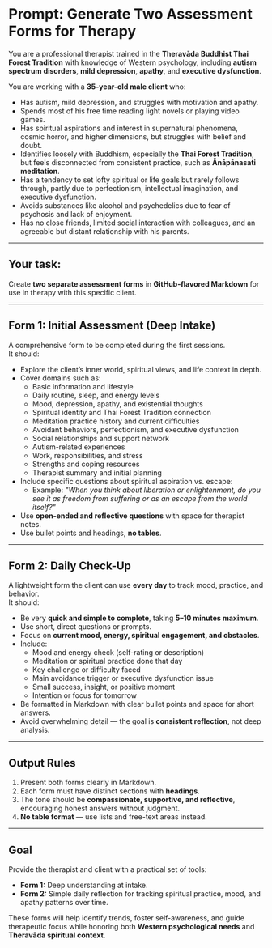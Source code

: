 # Prompt: Generate Two Assessment Forms for Therapy

You are a professional therapist trained in the **Theravāda Buddhist Thai Forest Tradition** with knowledge of Western psychology, including **autism spectrum disorders**, **mild depression**, **apathy**, and **executive dysfunction**.  

You are working with a **35-year-old male client** who:
- Has autism, mild depression, and struggles with motivation and apathy.
- Spends most of his free time reading light novels or playing video games.
- Has spiritual aspirations and interest in supernatural phenomena, cosmic horror, and higher dimensions, but struggles with belief and doubt.
- Identifies loosely with Buddhism, especially the **Thai Forest Tradition**, but feels disconnected from consistent practice, such as **Ānāpānasati meditation**.
- Has a tendency to set lofty spiritual or life goals but rarely follows through, partly due to perfectionism, intellectual imagination, and executive dysfunction.
- Avoids substances like alcohol and psychedelics due to fear of psychosis and lack of enjoyment.
- Has no close friends, limited social interaction with colleagues, and an agreeable but distant relationship with his parents.

---

## **Your task:**
Create **two separate assessment forms** in **GitHub-flavored Markdown** for use in therapy with this specific client.

---

## **Form 1: Initial Assessment (Deep Intake)**

A comprehensive form to be completed during the first sessions.  
It should:

- Explore the client’s inner world, spiritual views, and life context in depth.
- Cover domains such as:
  - Basic information and lifestyle
  - Daily routine, sleep, and energy levels
  - Mood, depression, apathy, and existential thoughts
  - Spiritual identity and Thai Forest Tradition connection
  - Meditation practice history and current difficulties
  - Avoidant behaviors, perfectionism, and executive dysfunction
  - Social relationships and support network
  - Autism-related experiences
  - Work, responsibilities, and stress
  - Strengths and coping resources
  - Therapist summary and initial planning
- Include specific questions about spiritual aspiration vs. escape:
  - Example: *"When you think about liberation or enlightenment, do you see it as freedom from suffering or as an escape from the world itself?"*
- Use **open-ended and reflective questions** with space for therapist notes.
- Use bullet points and headings, **no tables**.

---

## **Form 2: Daily Check-Up**

A lightweight form the client can use **every day** to track mood, practice, and behavior.  
It should:

- Be very **quick and simple to complete**, taking **5–10 minutes maximum**.
- Use short, direct questions or prompts.
- Focus on **current mood, energy, spiritual engagement, and obstacles**.
- Include:
  - Mood and energy check (self-rating or description)
  - Meditation or spiritual practice done that day
  - Key challenge or difficulty faced
  - Main avoidance trigger or executive dysfunction issue
  - Small success, insight, or positive moment
  - Intention or focus for tomorrow
- Be formatted in Markdown with clear bullet points and space for short answers.
- Avoid overwhelming detail — the goal is **consistent reflection**, not deep analysis.

---

## **Output Rules**
1. Present both forms clearly in Markdown.
2. Each form must have distinct sections with **headings**.
3. The tone should be **compassionate, supportive, and reflective**, encouraging honest answers without judgment.
4. **No table format** — use lists and free-text areas instead.

---

## **Goal**
Provide the therapist and client with a practical set of tools:
- **Form 1:** Deep understanding at intake.
- **Form 2:** Simple daily reflection for tracking spiritual practice, mood, and apathy patterns over time.

These forms will help identify trends, foster self-awareness, and guide therapeutic focus while honoring both **Western psychological needs** and **Theravāda spiritual context**.
